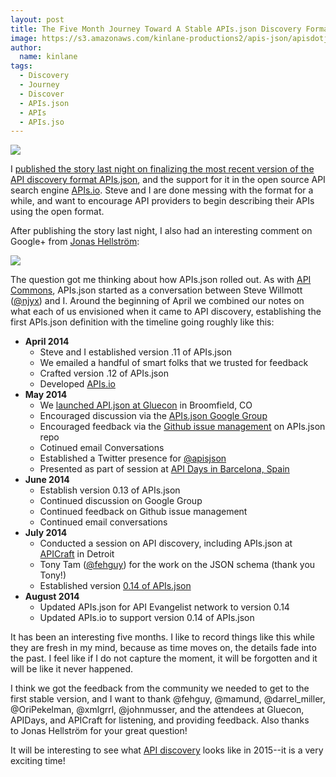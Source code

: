 ```yaml
---
layout: post
title: The Five Month Journey Toward A Stable APIs.json Discovery Format
image: https://s3.amazonaws.com/kinlane-productions2/apis-json/apisdotjson.png
author:
  name: kinlane
tags:
  - Discovery
  - Journey
  - Discover
  - APIs.json
  - APIs
  - APIs.jso
---
```

[![](https://s3.amazonaws.com/kinlane-productions2/apis-json/apisdotjson.png)](http://apisjson.org/)

I [published the story last night on finalizing the most recent version of the API discovery format APIs.json](http://apievangelist.com/2014/10/08/next-stable-version-of-apisjson--apisio-is-ready--are-your-apis-discoverable/), and the support for it in the open source API search engine [APIs.io](http://apis.io). Steve and I are done messing with the format for a while, and want to encourage API providers to begin describing their APIs using the open format.

After publishing the story last night, I also had an interesting comment on Google+ from [Jonas Hellström](https://plus.google.com/u/0/+JonasHellstr%C3%B6m/posts):

![](https://s3.amazonaws.com/kinlane-productions2/apis-json/apis-json-timeline.png)

The question got me thinking about how APIs.json rolled out. As with [API Commons](http://apicommons.org/), APIs.json started as a conversation between Steve Willmott ([@njyx](https://twitter.com/njyx)) and I. Around the beginning of April we combined our notes on what each of us envisioned when it came to API discovery, establishing the first APIs.json definition with the timeline going roughly like this:

*   **April 2014** 
    *   Steve and I established version .11 of APIs.json
    *   We emailed a handful of smart folks that we trusted for feedback
    *   Crafted version .12 of APIs.json
    *   Developed [APIs.io](http://apis.io)
*   **May 2014**
    *   We [launched API.json at Gluecon](http://apisjson.org/2014/05/20/announcing-apisjson-at-gluecon-2014/) in Broomfield, CO
    *   Encouraged discussion via the [APIs.json Google Group](https://groups.google.com/forum/#!forum/apisjson)
    *   Encouraged feedback via the [Github issue management](https://github.com/api-commons/api-json/issues) on APIs.json repo
    *   Cotinued email Conversations
    *   Established a Twitter presence for [@apisjson](https://twitter.com/apisjson)
    *   Presented as part of session at [API Days in Barcelona, Spain](http://mediterranea.apidays.io/)
*   **June 2014**
    *   Establish version 0.13 of APIs.json
    *   Continued discussion on Google Group
    *   Continued feedback on Github issue management
    *   Continued email conversations 
*   **July 2014**
    *   Conducted a session on API discovery, including APIs.json at [APICraft](http://api-craft.org/) in Detroit
    *   Tony Tam ([@fehguy](https://twitter.com/fehguy)) for the work on the JSON schema (thank you Tony!)
    *   Established version [0.14 of APIs.json](http://apisjson.org/format/apisjson_0.14.txt)
*   **August 2014**
    *   Updated APIs.json for API Evangelist network to version 0.14
    *   Updated APIs.io to support version 0.14 of APIs.json

It has been an interesting five months. I like to record things like this while they are fresh in my mind, because as time moves on, the details fade into the past. I feel like if I do not capture the moment, it will be forgotten and it will be like it never happened.

I think we got the feedback from the community we needed to get to the first stable version, and I want to thank @fehguy, @mamund, @darrel\_miller, @OriPekelman, @xmlgrrl, @johnmusser, and the attendees at Gluecon, APIDays, and APICraft for listening, and providing feedback. Also thanks to Jonas Hellström for your great question!

It will be interesting to see what [API discovery](http://discovery.apievangelist.com) looks like in 2015--it is a very exciting time!